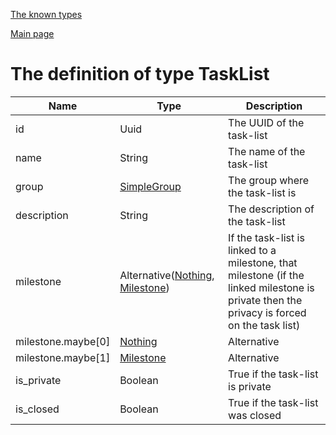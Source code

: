 
[The known types](./README.md)

[Main page](../README.md)

# The definition of type TaskList

Name    |   Type  |  Description
--------|---------|-------------
id | Uuid | The UUID of the task-list
name | String | The name of the task-list
group | [SimpleGroup](../types/SimpleGroup.md) | The group where the task-list is
description | String | The description of the task-list
milestone | Alternative([Nothing](../types/Nothing.md), [Milestone](../types/Milestone.md)) | If the task-list is linked to a milestone, that milestone (if the linked milestone is private then the privacy is forced on the task list)
milestone.maybe[0] | [Nothing](../types/Nothing.md) | Alternative
milestone.maybe[1] | [Milestone](../types/Milestone.md) | Alternative
is_private | Boolean | True if the task-list is private
is_closed | Boolean | True if the task-list was closed


